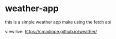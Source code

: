# weather-app 

this is a simple weather app make using the fetch api

view live: https://cmadiope.github.io/weather/
